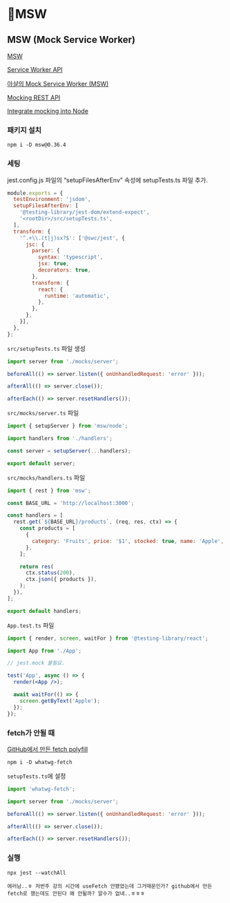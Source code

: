 # MSW

## MSW (Mock Service Worker)

[MSW](https://v1.mswjs.io/)

[Service Worker API](https://developer.mozilla.org/ko/docs/Web/API/Service\_Worker\_API)

[아샬의 Mock Service Worker (MSW)](https://megaptera.notion.site/Mock-Service-Worker-MSW-4b95a309c11a46bd82fe4a478e3ce5d3?pvs=4)&#x20;

[Mocking REST API](https://v1.mswjs.io/docs/getting-started/mocks/rest-api)

[Integrate mocking into Node](https://v1.mswjs.io/docs/getting-started/integrate/node)

### 패키지 설치

```
npm i -D msw@0.36.4
```

### 세팅

jest.config.js 파일의 “setupFilesAfterEnv” 속성에 setupTests.ts 파일 추가.

```jsx
module.exports = {
  testEnvironment: 'jsdom',
  setupFilesAfterEnv: [
    '@testing-library/jest-dom/extend-expect',
    '<rootDir>/src/setupTests.ts',
  ],
  transform: {
    '^.+\\.(t|j)sx?$': ['@swc/jest', {
      jsc: {
        parser: {
          syntax: 'typescript',
          jsx: true,
          decorators: true,
        },
        transform: {
          react: {
            runtime: 'automatic',
          },
        },
      },
    }],
  },
};
```

`src/setupTests.ts` 파일 생성

```jsx
import server from './mocks/server';

beforeAll(() => server.listen({ onUnhandledRequest: 'error' }));

afterAll(() => server.close());

afterEach(() => server.resetHandlers());
```

`src/mocks/server.ts` 파일

```jsx
import { setupServer } from 'msw/node';

import handlers from './handlers';

const server = setupServer(...handlers);

export default server;
```

`src/mocks/handlers.ts` 파일

```jsx
import { rest } from 'msw';

const BASE_URL = 'http://localhost:3000';

const handlers = [
  rest.get(`${BASE_URL}/products`, (req, res, ctx) => {
    const products = [
      {
        category: 'Fruits', price: '$1', stocked: true, name: 'Apple',
      },
    ];

    return res(
      ctx.status(200),
      ctx.json({ products }),
    );
  }),
];

export default handlers;
```

`App.test.ts` 파일

```jsx
import { render, screen, waitFor } from '@testing-library/react';

import App from './App';

// jest.mock 불필요.

test('App', async () => {
  render(<App />);

  await waitFor(() => {
    screen.getByText('Apple');
  });
});
```

### fetch가 안될 때

[GitHub에서 만든 fetch polyfill](https://github.com/github/fetch)

```
npm i -D whatwg-fetch
```

`setupTests.ts`에 설정

```jsx
import 'whatwg-fetch';

import server from './mocks/server';

beforeAll(() => server.listen({ onUnhandledRequest: 'error' }));

afterAll(() => server.close());

afterEach(() => server.resetHandlers());
```

### 실행

```
npx jest --watchAll
```

`에러남..ㅎ 저번주 강의 시간에 useFetch 안됐었는데 그거때문인가? github에서 만든 fetch로 했는데도 안된다 왜 안될까? 알수가 없네..ㅎㅎㅎ`&#x20;
